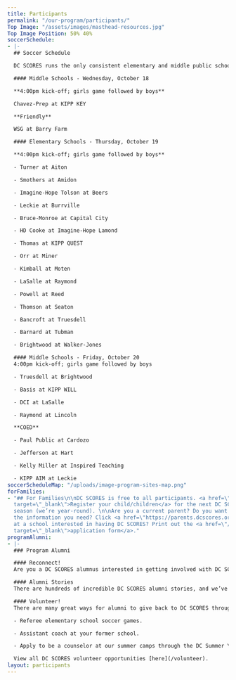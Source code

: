 ```yaml
---
title: Participants
permalink: "/our-program/participants/"
Top Image: "/assets/images/masthead-resources.jpg"
Top Image Position: 50% 40%
soccerSchedule:
- |-
  ## Soccer Schedule

  DC SCORES runs the only consistent elementary and middle public school soccer leagues for both boys and girls in the District of Columbia. Additionally, beginning in the fall of 2016, DC SCORES is running the DC SCORES City League, a District-wide recreation center soccer league run in partnership with the DC Department of Parks and Recreation. <a href="https://www.google.com/maps/d/u/0/viewer?mid=1ArueGtkLKryfnhjFva-7hHSZlD8&ll=38.8939219214454%2C-77.01469049999997&z=12" target="_blank">MAP of SITES</a>

  #### Middle Schools - Wednesday, October 18

  **4:00pm kick-off; girls game followed by boys**

  Chavez-Prep at KIPP KEY

  **Friendly**

  WSG at Barry Farm

  #### Elementary Schools - Thursday, October 19

  **4:00pm kick-off; girls game followed by boys**

  - Turner at Aiton

  - Smothers at Amidon

  - Imagine-Hope Tolson at Beers

  - Leckie at Burrville

  - Bruce-Monroe at Capital City

  - HD Cooke at Imagine-Hope Lamond

  - Thomas at KIPP QUEST

  - Orr at Miner

  - Kimball at Moten

  - LaSalle at Raymond

  - Powell at Reed

  - Thomson at Seaton

  - Bancroft at Truesdell

  - Barnard at Tubman

  - Brightwood at Walker-Jones

  #### Middle Schools - Friday, October 20
  4:00pm kick-off; girls game followed by boys

  - Truesdell at Brightwood

  - Basis at KIPP WILL

  - DCI at LaSalle

  - Raymond at Lincoln

  **COED**

  - Paul Public at Cardozo

  - Jefferson at Hart

  - Kelly Miller at Inspired Teaching

  - KIPP AIM at Leckie
soccerScheduleMap: "/uploads/image-program-sites-map.png"
forFamilies:
- "## For Families\n\nDC SCORES is free to all participants. <a href=\"http://register.dcscores.org\"
  target=\"_blank\">Register your child/children</a> for the next DC SCORES programming
  season (we’re year-round). \n\nAre you a current parent? Do you want to get all
  the information you need? Click <a href=\"https://parents.dcscores.org/\" target=\"_blank\">HERE</a>\n\nWork
  at a school interested in having DC SCORES? Print out the <a href=\"/uploads/dc-scores-new-school-application-2017.pdf\"
  target=\"_blank\">application form</a>."
programAlumni:
- |-
  ### Program Alumni

  #### Reconnect!
  Are you a DC SCORES alumnus interested in getting involved with DC SCORES? It’s easy to do! Simply email <a href="mailto:alumni@dcscores.org" target="_blank">alumni@dcscores.org</a>. You can also connect on social media by following <a href="https://www.instagram.com/DCSalumni/" target="_blank">@DCSalumni</a> on Instagram and @dcscores on Snapchat.

  #### Alumni Stories
  There are hundreds of incredible DC SCORES alumni stories, and we’ve been lucky to document just a few of them on our [blog](/blog).

  #### Volunteer!
  There are many great ways for alumni to give back to DC SCORES through volunteering.

  - Referee elementary school soccer games.

  - Assistant coach at your former school.

  - Apply to be a counselor at our summer camps through the DC Summer Youth Employment Program (SYEP).

  View all DC SCORES volunteer opportunities [here](/volunteer).
layout: participants
---
```


